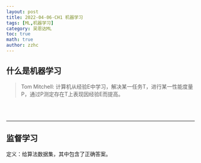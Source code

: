 ```yaml
---
layout: post
title: 2022-04-06-CH1 机器学习 
tags: [ML,机器学习]
category: 吴恩达ML
toc: true
math: true
author: zzhc
---
```



## 什么是机器学习

> Tom Mitchell: 计算机从经验E中学习，解决某一任务T，进行某一性能度量P，通过P测定存在T上表现因经验E而提高。

<br>
<br>

***


## 监督学习

定义：给算法数据集，其中包含了正确答案。